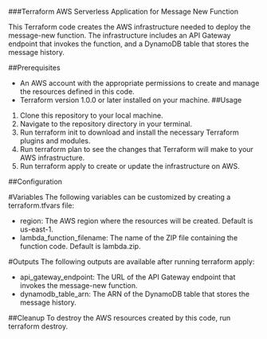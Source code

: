 ###Terraform AWS Serverless Application for Message New Function

This Terraform code creates the AWS infrastructure needed to deploy the message-new function. The infrastructure includes an API Gateway endpoint that invokes the function, and a DynamoDB table that stores the message history.

##Prerequisites

- An AWS account with the appropriate permissions to create and manage the resources defined in this code.
- Terraform version 1.0.0 or later installed on your machine.
##Usage
1. Clone this repository to your local machine.
2. Navigate to the repository directory in your terminal.
3. Run terraform init to download and install the necessary Terraform plugins and modules.
4. Run terraform plan to see the changes that Terraform will make to your AWS infrastructure.
5. Run terraform apply to create or update the infrastructure on AWS.

##Configuration

#Variables
The following variables can be customized by creating a terraform.tfvars file:

- region: The AWS region where the resources will be created. Default is us-east-1.
- lambda_function_filename: The name of the ZIP file containing the function code. Default is lambda.zip.

#Outputs
The following outputs are available after running terraform apply:

- api_gateway_endpoint: The URL of the API Gateway endpoint that invokes the message-new function.
- dynamodb_table_arn: The ARN of the DynamoDB table that stores the message history.

##Cleanup
To destroy the AWS resources created by this code, run terraform destroy.


